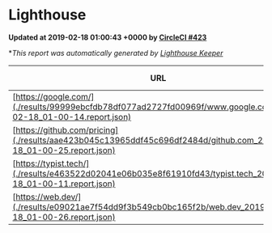 
# Lighthouse

**Updated at 2019-02-18 01:00:43 +0000 by [CircleCI #423](https://circleci.com/gh/ItinerisLtd/lighthouse-keeper-example/423)**

**This report was automatically generated by [Lighthouse Keeper](https://github.com/itinerisltd/lighthouse-keeper)*

| URL | Performance | Accessibility | Best Practices | SEO | PWA | Updated At |
| --- | --- | --- | --- | --- | --- | --- |
| [https://google.com/](./results/99999ebcfdb78df077ad2727fd00969f/www.google.com_2019-02-18_01-00-14.report.json) | 0.95 | 0.71 | 0.93 | 0.8 | 0.58 | 2019-02-18T01:00:14.352Z |
| [https://github.com/pricing](./results/aae423b045c13965ddf45c696df2484d/github.com_2019-02-18_01-00-25.report.json) | 0.66 | 0.89 | 0.93 | 0.9 | 0.58 | 2019-02-18T01:00:25.758Z |
| [https://typist.tech/](./results/e463522d02041e06b035e8f61910fd43/typist.tech_2019-02-18_01-00-11.report.json) | 1 |  |  |  |  | 2019-02-18T01:00:11.462Z |
| [https://web.dev/](./results/e09021ae7f54dd9f3b549cb0bc165f2b/web.dev_2019-02-18_01-00-26.report.json) | 0.9 | 0.93 | 1 | 0.91 | 1 | 2019-02-18T01:00:26.022Z |
